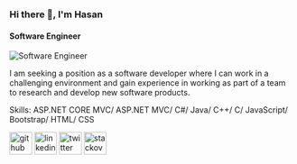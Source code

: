 ### Hi there 👋, I'm Hasan
#### Software Engineer
![Software Engineer](https://media-exp1.licdn.com/dms/image/C5116AQE3mlMTqCEDoQ/profile-displaybackgroundimage-shrink_200_800/0/1567334393835?e=1643241600&v=beta&t=4zqNXWYLFtzHyQUUBAUfWXz57Xki7ze8KaLgnIlLJsM)

I am seeking a position as a software developer where I can work in a challenging environment and gain experience in working as part of a team to research and develop new software products.

Skills: ASP.NET CORE MVC/ ASP.NET MVC/ C#/ Java/ C++/ C/ JavaScript/ Bootstrap/ HTML/ CSS


[<img src='https://cdn.jsdelivr.net/npm/simple-icons@3.0.1/icons/github.svg' alt='github' height='40'>](https://github.com/hasanscse)  [<img src='https://cdn.jsdelivr.net/npm/simple-icons@3.0.1/icons/linkedin.svg' alt='linkedin' height='40'>](https://www.linkedin.com/in/hasan-scse/) [<img src='https://cdn.jsdelivr.net/npm/simple-icons@3.0.1/icons/twitter.svg' alt='twitter' height='40'>](https://twitter.com/hasanscse)  [<img src='https://cdn.jsdelivr.net/npm/simple-icons@3.0.1/icons/stackoverflow.svg' alt='stackoverflow' height='40'>](https://stackoverflow.com/users/17469169)  



